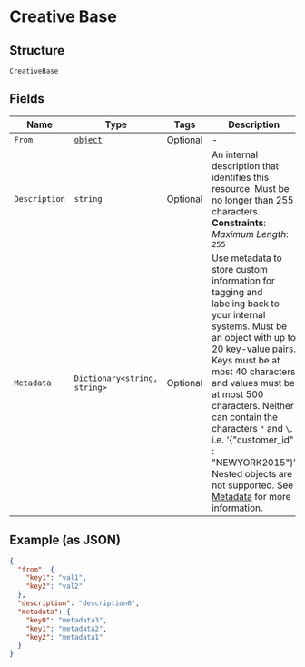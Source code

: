 
# Creative Base

## Structure

`CreativeBase`

## Fields

| Name | Type | Tags | Description |
|  --- | --- | --- | --- |
| `From` | [`object`](../../doc/models/m-object-enum.md) | Optional | - |
| `Description` | `string` | Optional | An internal description that identifies this resource. Must be no longer than 255 characters.<br>**Constraints**: *Maximum Length*: `255` |
| `Metadata` | `Dictionary<string, string>` | Optional | Use metadata to store custom information for tagging and labeling back to your internal systems. Must be an object with up to 20 key-value pairs. Keys must be at most 40 characters and values must be at most 500 characters. Neither can contain the characters `"` and `\`. i.e. '{"customer_id" : "NEWYORK2015"}' Nested objects are not supported.  See [Metadata](#section/Metadata) for more information. |

## Example (as JSON)

```json
{
  "from": {
    "key1": "val1",
    "key2": "val2"
  },
  "description": "description6",
  "metadata": {
    "key0": "metadata3",
    "key1": "metadata2",
    "key2": "metadata1"
  }
}
```

